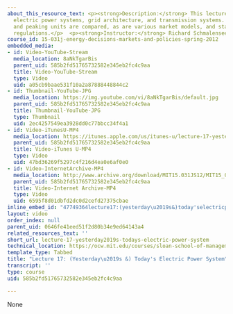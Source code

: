 ```yaml
---
about_this_resource_text: <p><strong>Description:</strong> This lecture focuses on
  electric power systems, grid architecture, and transmission systems. Baseload units
  and peaking units are compared, as are various market models, and state and federal
  regulations.</p>  <p><strong>Instructor:</strong> Richard Schmalensee</p>
course_id: 15-031j-energy-decisions-markets-and-policies-spring-2012
embedded_media:
- id: Video-YouTube-Stream
  media_location: 8aNkTgarBis
  parent_uid: 585b2fd51765732582e345eb2fc4c9aa
  title: Video-YouTube-Stream
  type: Video
  uid: a05cb9baae531f10a2a87888448844c2
- id: Thumbnail-YouTube-JPG
  media_location: https://img.youtube.com/vi/8aNkTgarBis/default.jpg
  parent_uid: 585b2fd51765732582e345eb2fc4c9aa
  title: Thumbnail-YouTube-JPG
  type: Thumbnail
  uid: 2ec4257549ea3928dd0c77bbcc34f4a1
- id: Video-iTunesU-MP4
  media_location: https://itunes.apple.com/us/itunes-u/lecture-17-yesterdays-todays/id609039736?i=134214894
  parent_uid: 585b2fd51765732582e345eb2fc4c9aa
  title: Video-iTunes U-MP4
  type: Video
  uid: 47bd36269f5297c4f216d4ea0e6af0e0
- id: Video-InternetArchive-MP4
  media_location: http://www.archive.org/download/MIT15.031JS12/MIT15_031JS12_lec17_300k.mp4
  parent_uid: 585b2fd51765732582e345eb2fc4c9aa
  title: Video-Internet Archive-MP4
  type: Video
  uid: 6595f8d01dbfd2dc0d2cefd27375cbae
inline_embed_id: "47749364lecture17:(yesterday\u2019s&)today'selectricpowersystem48277006"
layout: video
order_index: null
parent_uid: 0646fe41eed51f2d80b34e9ed64143a4
related_resources_text: ''
short_url: lecture-17-yesterday2019s-todays-electric-power-system
technical_location: https://ocw.mit.edu/courses/sloan-school-of-management/15-031j-energy-decisions-markets-and-policies-spring-2012/video-lectures/lecture-17-yesterday2019s-todays-electric-power-system
template_type: Tabbed
title: "Lecture 17: (Yesterday\u2019s &) Today's Electric Power System"
transcript: ''
type: course
uid: 585b2fd51765732582e345eb2fc4c9aa

---
```

None